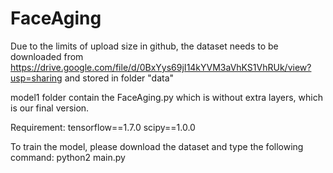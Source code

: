 # FaceAging

Due to the limits of upload size in github, the dataset needs to be downloaded from https://drive.google.com/file/d/0BxYys69jI14kYVM3aVhKS1VhRUk/view?usp=sharing and stored in folder "data"

model1 folder contain the FaceAging.py which is without extra layers, which is our final version.

Requirement:
tensorflow==1.7.0
scipy==1.0.0

To train the model, please download the dataset and type the following command:
python2 main.py



